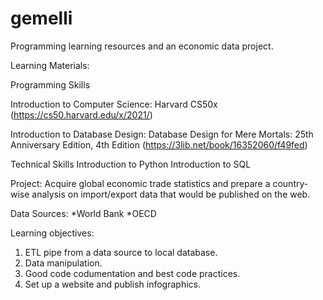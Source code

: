 # gemelli
Programming learning resources and an economic data project.

Learning Materials:

Programming Skills

Introduction to Computer Science: Harvard CS50x (https://cs50.harvard.edu/x/2021/)

Introduction to Database Design: Database Design for Mere Mortals: 25th Anniversary Edition, 4th Edition (https://3lib.net/book/16352060/f49fed)    

Technical Skills
Introduction to Python
Introduction to SQL

Project:
Acquire global economic trade statistics and prepare a country-wise analysis on import/export data that would be published on the web.

Data Sources:
*World Bank
*OECD

Learning objectives:
1. ETL pipe from a data source to local database.
2. Data manipulation.
3. Good code codumentation and best code practices.
4. Set up a website and publish infographics.
